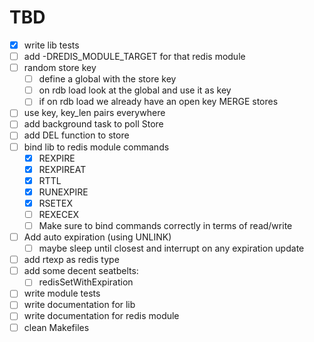 # TBD
- [X] write lib tests
- [ ] add -DREDIS_MODULE_TARGET for that redis module
- [ ] random store key
  - [ ] define a global with the store key
  - [ ] on rdb load look at the global and use it as key
  - [ ] if on rdb load we already have an open key MERGE stores
- [ ] use key, key_len pairs everywhere
- [ ] add background task to poll Store
- [ ] add DEL function to store
- [ ] bind lib to redis module commands
    - [X] REXPIRE
    - [X] REXPIREAT
    - [X] RTTL
    - [X] RUNEXPIRE
    - [X] RSETEX
    - [ ] REXECEX
    - [ ] Make sure to bind commands correctly in terms of read/write
- [ ] Add auto expiration (using UNLINK)
    - [ ] maybe sleep until closest and interrupt on any expiration update
- [ ] add rtexp as redis type
- [ ] add some decent seatbelts:
    - [ ] redisSetWithExpiration
- [ ] write module tests
- [ ] write documentation for lib
- [ ] write documentation for redis module
- [ ] clean Makefiles
